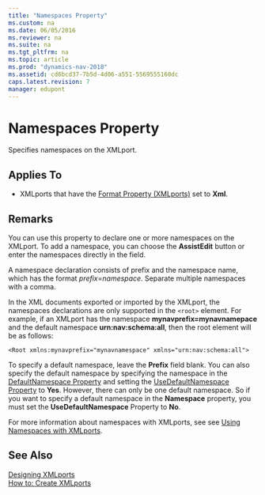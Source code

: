 ```yaml
---
title: "Namespaces Property"
ms.custom: na
ms.date: 06/05/2016
ms.reviewer: na
ms.suite: na
ms.tgt_pltfrm: na
ms.topic: article
ms.prod: "dynamics-nav-2018"
ms.assetid: cd6bcd37-7b5d-4d06-a551-5569555160dc
caps.latest.revision: 7
manager: edupont
---
```

# Namespaces Property
Specifies namespaces on the XMLport.  
  
## Applies To  
  
-   XMLports that have the [Format Property \(XMLports\)](Format-Property--XMLports-.md) set to **Xml**.  
  
## Remarks  
 You can use this property to declare one or more namespaces on the XMLport. To add a namespace, you can choose the **AssistEdit** button or enter the namespaces directly in the field.  
  
 A namespace declaration consists of prefix and the namespace name, which has the format *prefix*=*namespace*. Separate multiple namespaces with a comma.  
  
 In the XML documents exported or imported by the XMLport, the namespaces declarations are only supported in the `<root>` element. For example, if an XMLport has the namespace **mynavprefix=mynavnamepace** and the default namespace **urn:nav:schema:all**, then the root element will be as follows:  
  
 `<Root xmlns:mynavprefix="mynavnamespace" xmlns="urn:nav:schema:all">`  
  
 To specify a default namespace, leave the **Prefix** field blank. You can also specify the default namespace by specifying the namespace in the [DefaultNamespace Property](DefaultNamespace-Property.md) and setting the [UseDefaultNamespace Property](UseDefaultNamespace-Property.md) to **Yes**. However, there can only be one default namespace. So if you want to specify a default namespace in the **Namespace** property, you must set the **UseDefaultNamespace** Property to **No**.  
  
 For more information about namespaces with XMLports, see see [Using Namespaces with XMLports](Using-Namespaces-with-XMLports.md).  
  
## See Also  
 [Designing XMLports](Designing-XMLports.md)   
 [How to: Create XMLports](How-to--Create-XMLports.md)